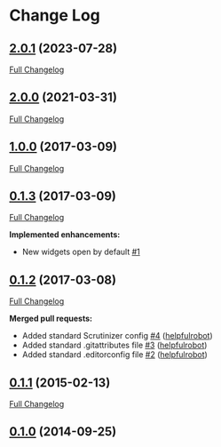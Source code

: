 # Change Log

## [2.0.1](https://github.com/webbuilders-group/silverstripe-collapsiblewidgets/tree/2.0.1) (2023-07-28)
[Full Changelog](https://github.com/webbuilders-group/silverstripe-collapsiblewidgets/compare/2.0.0...2.0.1)

## [2.0.0](https://github.com/webbuilders-group/silverstripe-collapsiblewidgets/tree/2.0.0) (2021-03-31)
[Full Changelog](https://github.com/webbuilders-group/silverstripe-collapsiblewidgets/compare/1.0.0...2.0.0)

## [1.0.0](https://github.com/webbuilders-group/silverstripe-collapsiblewidgets/tree/1.0.0) (2017-03-09)
[Full Changelog](https://github.com/webbuilders-group/silverstripe-collapsiblewidgets/compare/0.1.3...1.0.0)

## [0.1.3](https://github.com/webbuilders-group/silverstripe-collapsiblewidgets/tree/0.1.3) (2017-03-09)
[Full Changelog](https://github.com/webbuilders-group/silverstripe-collapsiblewidgets/compare/0.1.2...0.1.3)

**Implemented enhancements:**

- New widgets open by default [\#1](https://github.com/webbuilders-group/silverstripe-collapsiblewidgets/issues/1)

## [0.1.2](https://github.com/webbuilders-group/silverstripe-collapsiblewidgets/tree/0.1.2) (2017-03-08)
[Full Changelog](https://github.com/webbuilders-group/silverstripe-collapsiblewidgets/compare/0.1.1...0.1.2)

**Merged pull requests:**

- Added standard Scrutinizer config [\#4](https://github.com/webbuilders-group/silverstripe-collapsiblewidgets/pull/4) ([helpfulrobot](https://github.com/helpfulrobot))
- Added standard .gitattributes file [\#3](https://github.com/webbuilders-group/silverstripe-collapsiblewidgets/pull/3) ([helpfulrobot](https://github.com/helpfulrobot))
- Added standard .editorconfig file [\#2](https://github.com/webbuilders-group/silverstripe-collapsiblewidgets/pull/2) ([helpfulrobot](https://github.com/helpfulrobot))

## [0.1.1](https://github.com/webbuilders-group/silverstripe-collapsiblewidgets/tree/0.1.1) (2015-02-13)
[Full Changelog](https://github.com/webbuilders-group/silverstripe-collapsiblewidgets/compare/0.1.0...0.1.1)

## [0.1.0](https://github.com/webbuilders-group/silverstripe-collapsiblewidgets/tree/0.1.0) (2014-09-25)
